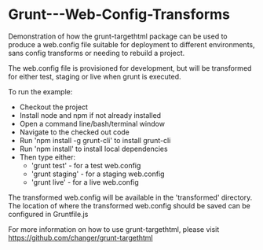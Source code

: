 Grunt---Web-Config-Transforms
=============================
Demonstration of how the grunt-targethtml package can be used to produce a web.config file suitable for deployment to different environments, sans config transforms or needing to rebuild a project.

The web.config file is provisioned for development, but will be transformed for either test, staging or live when grunt is executed.

To run the example:
- Checkout the project
- Install node and npm if not already installed
- Open a command line/bash/terminal window
- Navigate to the checked out code
- Run 'npm install -g grunt-cli' to install grunt-cli
- Run 'npm install' to install local dependencies
- Then type either:
  - 'grunt test' - for a test web.config
  - 'grunt staging' - for a staging web.config
  - 'grunt live' - for a live web.config
  
The transformed web.config will be available in the 'transformed' directory. The location of where the transformed web.config should be saved can be configured in Gruntfile.js

For more information on how to use grunt-targethtml, please visit https://github.com/changer/grunt-targethtml
